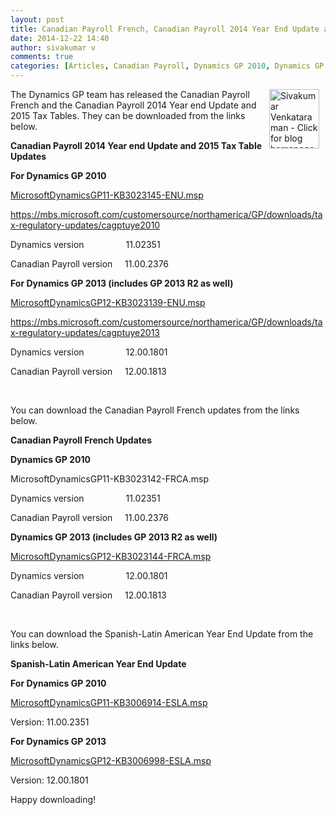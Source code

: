 ```yaml
---
layout: post
title: Canadian Payroll French, Canadian Payroll 2014 Year End Update and Spanish Year End Updates Available for Download!
date: 2014-12-22 14:40
author: sivakumar v
comments: true
categories: [Articles, Canadian Payroll, Dynamics GP 2010, Dynamics GP 2013, French, Latin American, Sivakumar Venkataraman, Spanish, Tax Updates, Uncategorized, Year End Updates]
---
```

<p style="text-align:left;"><a title="Sivakumar Venkataraman - Click for blog homepage"><img border="0" hspace="10" alt="Sivakumar Venkataraman - Click for blog homepage" src="https://microsofttpd.github.io/assets/0871.sivav.jpg" width="80" align="right" height="95" /></a>The Dynamics GP team has released the Canadian Payroll French and the Canadian Payroll 2014 Year end Update and 2015 Tax Tables. They can be downloaded from the links below.</p>
<p><strong>Canadian Payroll 2014 Year end Update and 2015 Tax Table Updates</strong></p>
<p><strong>For Dynamics GP 2010</strong></p>
<p><a title="MicrosoftDynamicsGP11-KB3023145-ENU.msp" href="https://mbs2.microsoft.com/fileexchange/?fileID=2da6f375-b1c4-4dc6-8f2f-b888c0598b56" target="_blank">MicrosoftDynamicsGP11-KB3023145-ENU.msp</a></p>
<p><a href="https://mbs.microsoft.com/customersource/northamerica/GP/downloads/tax-regulatory-updates/cagptuye2010" target="_blank">https://mbs.microsoft.com/customersource/northamerica/GP/downloads/tax-regulatory-updates/cagptuye2010</a></p>
<p>Dynamics version&nbsp;&nbsp;&nbsp;&nbsp;&nbsp;&nbsp;&nbsp;&nbsp;&nbsp;&nbsp;&nbsp;&nbsp;&nbsp;&nbsp;&nbsp;&nbsp; 11.02351</p>
<p>Canadian Payroll version&nbsp;&nbsp;&nbsp;&nbsp; 11.00.2376</p>
<p><strong>For Dynamics GP 2013 (includes GP 2013 R2 as well)</strong></p>
<p><a title="MicrosoftDynamicsGP12-KB3023139-ENU.msp" href="https://mbs2.microsoft.com/fileexchange/?fileID=ce811db6-5bc7-4ca0-afc0-a6f2e7ed4b83" target="_blank">MicrosoftDynamicsGP12-KB3023139-ENU.msp</a></p>
<p><a href="https://mbs.microsoft.com/customersource/northamerica/GP/downloads/tax-regulatory-updates/cagptuye2013" target="_blank">https://mbs.microsoft.com/customersource/northamerica/GP/downloads/tax-regulatory-updates/cagptuye2013</a></p>
<p>Dynamics version&nbsp;&nbsp;&nbsp;&nbsp;&nbsp;&nbsp;&nbsp;&nbsp;&nbsp;&nbsp;&nbsp;&nbsp;&nbsp;&nbsp;&nbsp;&nbsp; 12.00.1801</p>
<p>Canadian Payroll version&nbsp;&nbsp;&nbsp;&nbsp; 12.00.1813</p>
<p>&nbsp;</p>
<p>You can download the Canadian Payroll French updates from the links below.</p>
<p><strong>Canadian Payroll French Updates</strong></p>
<p><strong>Dynamics GP 2010</strong></p>
<p><a title="MicrosoftDynamicsGP11-KB3023142-FRCA.msp" target="_blank">MicrosoftDynamicsGP11-KB3023142-FRCA.msp</a></p>
<p>Dynamics version&nbsp;&nbsp;&nbsp;&nbsp;&nbsp;&nbsp;&nbsp;&nbsp;&nbsp;&nbsp;&nbsp;&nbsp;&nbsp;&nbsp;&nbsp;&nbsp; 11.02351</p>
<p>Canadian Payroll version&nbsp;&nbsp;&nbsp;&nbsp; 11.00.2376</p>
<p><strong>Dynamics GP 2013 (includes GP 2013 R2 as well)</strong></p>
<p><a title="MicrosoftDynamicsGP12-KB3023144-FRCA.msp" href="https://mbs2.microsoft.com/fileexchange/?fileID=45f00a00-3d14-437d-bd84-62c0495db812" target="_blank">MicrosoftDynamicsGP12-KB3023144-FRCA.msp</a></p>
<p>Dynamics version&nbsp;&nbsp;&nbsp;&nbsp;&nbsp;&nbsp;&nbsp;&nbsp;&nbsp;&nbsp;&nbsp;&nbsp;&nbsp;&nbsp;&nbsp;&nbsp; 12.00.1801</p>
<p>Canadian Payroll version&nbsp;&nbsp;&nbsp;&nbsp; 12.00.1813</p>
<p>&nbsp;</p>
<p>You can download the Spanish-Latin American Year End Update from the links below.</p>
<p><strong>Spanish-Latin American Year End Update</strong></p>
<p><strong>For Dynamics GP 2010</strong></p>
<p><a title="MicrosoftDynamicsGP11-KB3006914-ESLA.msp" href="https://mbs2.microsoft.com/fileexchange/?fileID=58e378fc-912f-4475-bcc3-c7e1f0e71927" target="_blank">MicrosoftDynamicsGP11-KB3006914-ESLA.msp</a></p>
<p>Version: 11.00.2351</p>
<p><strong>For Dynamics GP 2013</strong></p>
<p><a title="MicrosoftDynamicsGP12-KB3006998-ESLA.msp" href="https://mbs2.microsoft.com/fileexchange/?fileID=f0a7c221-06ac-4ea1-bd65-0cf2cea78206" target="_blank">MicrosoftDynamicsGP12-KB3006998-ESLA.msp</a></p>
<p>Version: 12.00.1801</p>
<p>Happy downloading!</p>
